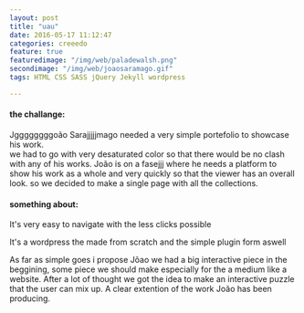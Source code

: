 ```yaml
---
layout: post
title: "uau"
date: 2016-05-17 11:12:47
categories: creeedo
feature: true
featuredimage: "/img/web/paladewalsh.png"
secondimage: "/img/web/joaosaramago.gif"
tags: HTML CSS SASS jQuery Jekyll wordpress

---
```



#### the challange:

Jggggggggoão Sarajjjjjmago needed a very simple portefolio to showcase his work.  
we had to go with very desaturated color so that there would be no clash with any of his works. João is on a fasejjj where he needs a platform to show his work as a whole and very quickly so that the viewer has an overall look. so we decided to make a single page with all the collections.

#### something about:

It's very easy to navigate with the less clicks possible

It's a wordpress the made from scratch and the simple plugin form aswell

As far as simple goes i propose Jõao we had a big interactive piece in the beggining, some piece we should make especially for the a medium like a website. After a lot of thought we got the idea to make an interactive puzzle that the user can mix up. A clear extention of the work João has been producing.
